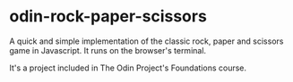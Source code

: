 # odin-rock-paper-scissors
A quick and simple implementation of the classic rock, paper and scissors game in Javascript. It runs on the browser's terminal.

It's a project included in The Odin Project's Foundations course.